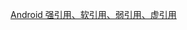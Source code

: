 [Android 强引用、软引用、弱引用、虚引用](http://note.youdao.com/noteshare?id=87ee00f9544125417f32bf4dbc14883d&sub=7F27FBE69D194B0E9FDD5F48090CD214)
